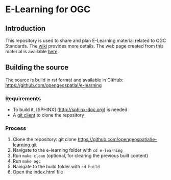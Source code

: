 # E-Learning for OGC

## Introduction
This repository is used to share and plan E-Learning material related to OGC Standards.
The [wiki](https://github.com/opengeospatial/e-learning/wiki/Goal-and-Plan) provides more details.
The web page created from this material is available [here](http://opengeospatial.github.io/e-learning).

## Building the source

The source is build in rst format and available in GitHub: https://github.com/opengeospatial/e-learning

### Requirements
- To build it, [SPHINX] (http://sphinx-doc.org) is needed
- A [git client](https://git-scm.com) to clone the repository

### Process

   1. Clone the repository: git clone https://github.com/opengeospatial/e-learning.git
   2. Navigate to the e-learning folder with ```cd e-learning```
   3. Run ```make clean``` (optional, for clearing the previous built content)
   3. Run ```make ogc```
   4. Navigate to the build folder with ```cd build```
   5. Open the index.html file

